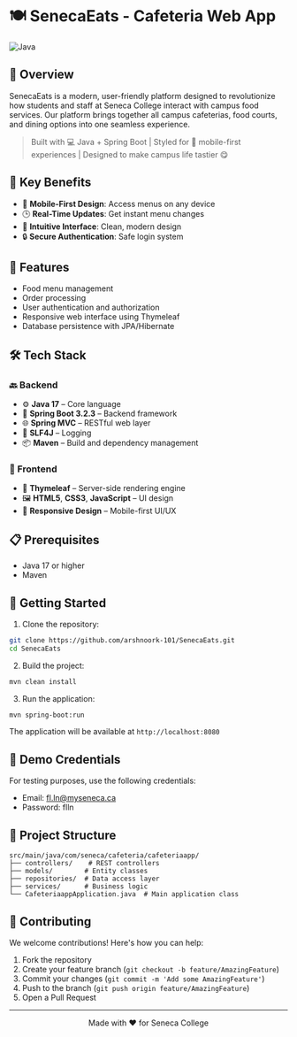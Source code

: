 # 🍽️ SenecaEats - Cafeteria Web App

![Java](https://img.shields.io/badge/Java-17-orange)

</div>

## 🌟 Overview
SenecaEats is a modern, user-friendly platform 
designed to revolutionize how students and staff at 
Seneca College interact with campus food services. Our 
platform brings together all campus cafeterias, food 
courts, and dining options into one seamless 
experience.

> Built with 💻 Java + Spring Boot | Styled for 📱 mobile-first experiences | Designed to make campus life tastier 😋

## 🎯 Key Benefits
- 📱 **Mobile-First Design**: Access menus on any device
- 🕒 **Real-Time Updates**: Get instant menu changes
- 🎨 **Intuitive Interface**: Clean, modern design
- 🔒 **Secure Authentication**: Safe login system

## 🚀 Features

- Food menu management
- Order processing
- User authentication and authorization
- Responsive web interface using Thymeleaf
- Database persistence with JPA/Hibernate

## 🛠️ Tech Stack

### 🔙 Backend
- ⚙️ **Java 17** – Core language
- 🚀 **Spring Boot 3.2.3** – Backend framework
- 🌐 **Spring MVC** – RESTful web layer
- 🧰 **SLF4J** – Logging
- 📦 **Maven** – Build and dependency management

### 🎨 Frontend
- 🧩 **Thymeleaf** – Server-side rendering engine
- 🖼️ **HTML5**, **CSS3**, **JavaScript** – UI design
- 📱 **Responsive Design** – Mobile-first UI/UX

## 📋 Prerequisites

- Java 17 or higher
- Maven

## 🚀 Getting Started

1. Clone the repository:
```bash
git clone https://github.com/arshnoork-101/SenecaEats.git
cd SenecaEats
```

2. Build the project:
```bash
mvn clean install
```

3. Run the application:
```bash
mvn spring-boot:run
```

The application will be available at `http://localhost:8080`

## 🔑 Demo Credentials

For testing purposes, use the following credentials:
- Email: fl.ln@myseneca.ca
- Password: flln

## 📁 Project Structure

```
src/main/java/com/seneca/cafeteria/cafeteriaapp/
├── controllers/    # REST controllers
├── models/        # Entity classes
├── repositories/  # Data access layer
├── services/      # Business logic
└── CafeteriaappApplication.java  # Main application class
```

## 🤝 Contributing

We welcome contributions! Here's how you can help:

1. Fork the repository
2. Create your feature branch (`git checkout -b feature/AmazingFeature`)
3. Commit your changes (`git commit -m 'Add some AmazingFeature'`)
4. Push to the branch (`git push origin feature/AmazingFeature`)
5. Open a Pull Request


---

<div align="center">
Made with ❤️ for Seneca College
</div> 